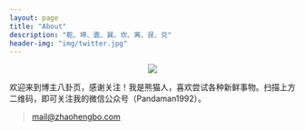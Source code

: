 ```yaml
---
layout: page
title: "About"
description: "乾、坤、震、巽、坎、离、艮、兑"
header-img: "img/twitter.jpg"
---
```


<center>
    <p><img src="http://7xrrbc.com1.z0.glb.clouddn.com/code2.jpg" align="center"></p>
</center>


欢迎来到博主八卦页，感谢关注！我是熊猫人，喜欢尝试各种新鲜事物。扫描上方二维码，即可关注我的微信公众号（Pandaman1992）。

> <mail@zhaohengbo.com>











